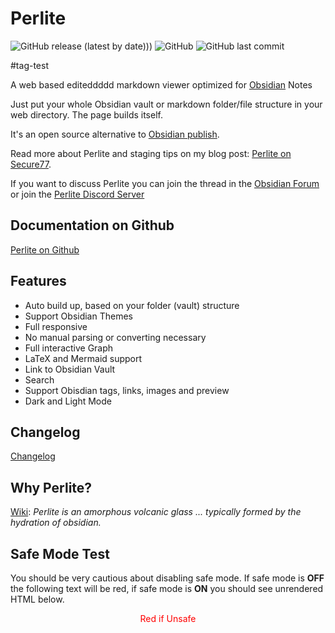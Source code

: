 
# Perlite


![GitHub release (latest by date)](latest%20by%20date))) ![GitHub](https://img.shields.io/github/license/secure-77/perlite) ![GitHub last commit](https://img.shields.io/github/last-commit/secure-77/Perlite)

#tag-test

A web based editeddddd markdown viewer optimized for [Obsidian](https://obsidian.md/) Notes

Just put your whole Obsidian vault or markdown folder/file structure in your web directory. The page builds itself. 

It's an open source alternative to [Obsidian publish](https://obsidian.md/publish).

Read more about Perlite and staging tips on my blog post: [Perlite on Secure77](https://secure77.de/perlite).

If you want to discuss Perlite you can join the thread in the [Obsidian Forum](https://forum.obsidian.md/t/perlite-publish-your-notes-to-your-own-web-server/21712) or join the [Perlite Discord Server](https://discord.gg/pkJ347ssWT)


## Documentation on Github

[Perlite on Github](https://github.com/secure-77/Perlite/)

## Features

- Auto build up, based on your folder (vault) structure
- Support Obsidian Themes
- Full responsive
- No manual parsing or converting necessary
- Full interactive Graph
- LaTeX and Mermaid support
- Link to Obsidian Vault
- Search
- Support Obisdian tags, links, images and preview
- Dark and Light Mode

## Changelog
[Changelog](https://github.com/secure-77/Perlite/blob/main/Changelog.md)


## Why Perlite?
[Wiki](https://en.wikipedia.org/wiki/Perlite):
*Perlite is an amorphous volcanic glass ... typically formed by the hydration of obsidian.*

## Safe Mode Test
You should be very cautious about disabling safe mode. If safe mode is **OFF** the following text will be red, if safe mode is **ON** you should see unrendered HTML below.

<div style="text-align: center; color: red;">Red if Unsafe</div>

